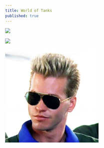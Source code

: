 ```yaml
---
title: World of Tanks
published: true
---
```


![](https://static.wows-numbers.com/wot/532865830.png)

![](http://wotlabs.net/sig_dark/eu/betgun/signature.png)

![](../images/betgun_github.jpg)
